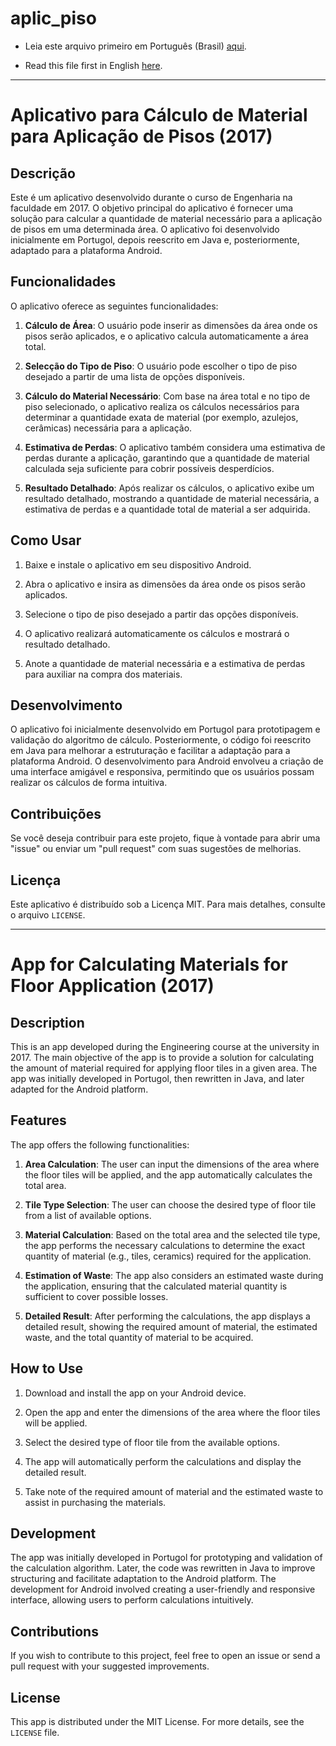 # aplic_piso

- Leia este arquivo primeiro em Português (Brasil) [aqui](#aplicativo-para-cálculo-de-material-para-aplicação-de-pisos-2017).

- Read this file first in English [here](#app-for-calculating-materials-for-floor-application-2017).

---

# Aplicativo para Cálculo de Material para Aplicação de Pisos (2017)

## Descrição

Este é um aplicativo desenvolvido durante o curso de Engenharia na faculdade em 2017. O objetivo principal do aplicativo é fornecer uma solução para calcular a quantidade de material necessário para a aplicação de pisos em uma determinada área. O aplicativo foi desenvolvido inicialmente em Portugol, depois reescrito em Java e, posteriormente, adaptado para a plataforma Android.

## Funcionalidades

O aplicativo oferece as seguintes funcionalidades:

1. **Cálculo de Área**: O usuário pode inserir as dimensões da área onde os pisos serão aplicados, e o aplicativo calcula automaticamente a área total.

2. **Selecção do Tipo de Piso**: O usuário pode escolher o tipo de piso desejado a partir de uma lista de opções disponíveis.

3. **Cálculo do Material Necessário**: Com base na área total e no tipo de piso selecionado, o aplicativo realiza os cálculos necessários para determinar a quantidade exata de material (por exemplo, azulejos, cerâmicas) necessária para a aplicação.

4. **Estimativa de Perdas**: O aplicativo também considera uma estimativa de perdas durante a aplicação, garantindo que a quantidade de material calculada seja suficiente para cobrir possíveis desperdícios.

5. **Resultado Detalhado**: Após realizar os cálculos, o aplicativo exibe um resultado detalhado, mostrando a quantidade de material necessária, a estimativa de perdas e a quantidade total de material a ser adquirida.

## Como Usar

1. Baixe e instale o aplicativo em seu dispositivo Android.

2. Abra o aplicativo e insira as dimensões da área onde os pisos serão aplicados.

3. Selecione o tipo de piso desejado a partir das opções disponíveis.

4. O aplicativo realizará automaticamente os cálculos e mostrará o resultado detalhado.

5. Anote a quantidade de material necessária e a estimativa de perdas para auxiliar na compra dos materiais.

## Desenvolvimento

O aplicativo foi inicialmente desenvolvido em Portugol para prototipagem e validação do algoritmo de cálculo. Posteriormente, o código foi reescrito em Java para melhorar a estruturação e facilitar a adaptação para a plataforma Android. O desenvolvimento para Android envolveu a criação de uma interface amigável e responsiva, permitindo que os usuários possam realizar os cálculos de forma intuitiva.

## Contribuições

Se você deseja contribuir para este projeto, fique à vontade para abrir uma "issue" ou enviar um "pull request" com suas sugestões de melhorias.

## Licença

Este aplicativo é distribuído sob a Licença MIT. Para mais detalhes, consulte o arquivo `LICENSE`.

---

# App for Calculating Materials for Floor Application (2017)

## Description

This is an app developed during the Engineering course at the university in 2017. The main objective of the app is to provide a solution for calculating the amount of material required for applying floor tiles in a given area. The app was initially developed in Portugol, then rewritten in Java, and later adapted for the Android platform.

## Features

The app offers the following functionalities:

1. **Area Calculation**: The user can input the dimensions of the area where the floor tiles will be applied, and the app automatically calculates the total area.

2. **Tile Type Selection**: The user can choose the desired type of floor tile from a list of available options.

3. **Material Calculation**: Based on the total area and the selected tile type, the app performs the necessary calculations to determine the exact quantity of material (e.g., tiles, ceramics) required for the application.

4. **Estimation of Waste**: The app also considers an estimated waste during the application, ensuring that the calculated material quantity is sufficient to cover possible losses.

5. **Detailed Result**: After performing the calculations, the app displays a detailed result, showing the required amount of material, the estimated waste, and the total quantity of material to be acquired.

## How to Use

1. Download and install the app on your Android device.

2. Open the app and enter the dimensions of the area where the floor tiles will be applied.

3. Select the desired type of floor tile from the available options.

4. The app will automatically perform the calculations and display the detailed result.

5. Take note of the required amount of material and the estimated waste to assist in purchasing the materials.

## Development

The app was initially developed in Portugol for prototyping and validation of the calculation algorithm. Later, the code was rewritten in Java to improve structuring and facilitate adaptation to the Android platform. The development for Android involved creating a user-friendly and responsive interface, allowing users to perform calculations intuitively.

## Contributions

If you wish to contribute to this project, feel free to open an issue or send a pull request with your suggested improvements.

## License

This app is distributed under the MIT License. For more details, see the `LICENSE` file.
